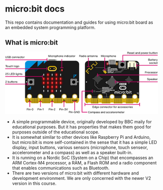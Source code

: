 # micro:bit docs

This repo contains documentation and guides for using micro:bit board as an embedded system programming platform.

## What is micro:bit

![The micro:bit V2 board](assets/microbit.png)

- A simple programmable device, originally developed by BBC maily for educational purposes. But it has properties that makes them good for purposes outside of the educational scope.
- It is somewhat similar to other devices like Raspberry Pi and Arduino, but micro:bit is more self-contained in the sense that it has a simple LED display, input buttons, various sensors (microphone, touch senseor, accelerometer and a compass) as well as a speaker built-in.
- It is running on a Nordic SoC (System on a Chip) that encompasses an ARM Cortex-M4 processor, a RAM, a Flash ROM and a radio component that enables communications such as Bluetooth.
- There are two versions of micro:bit with different hardware and development environment. We are only concerned with the newer V2 version in this course.


